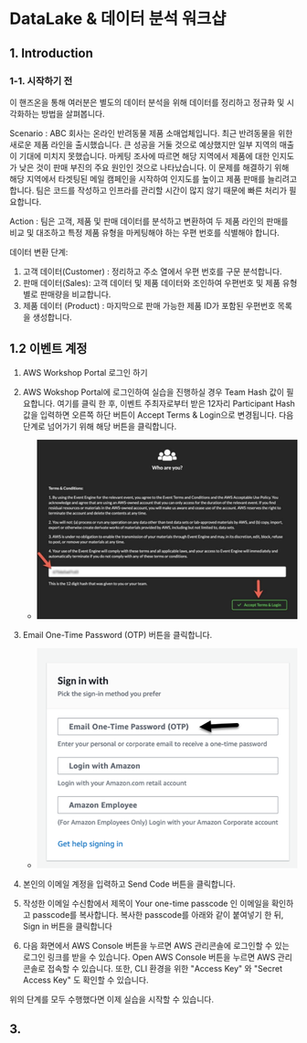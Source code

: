 # DataLake & 데이터 분석 워크샵

## 1. Introduction

### 1-1. 시작하기 전

이 핸즈온을 통해 여러분은 별도의 데이터 분석을 위해 데이터를 정리하고 정규화 및 시각화하는 방법을 살펴봅니다. 

Scenario : ABC 회사는 온라인 반려동물 제품 소매업체입니다. 최근 반려동물을 위한 새로운 제품 라인을 출시했습니다. 큰 성공을 거둘 것으로 예상했지만 일부 지역의 매출이 기대에 미치지 못했습니다. 마케팅 조사에 따르면 해당 지역에서 제품에 대한 인지도가 낮은 것이 판매 부진의 주요 원인인 것으로 나타났습니다. 이 문제를 해결하기 위해 해당 지역에서 타겟팅된 메일 캠페인을 시작하여 인지도를 높이고 제품 판매를 늘리려고 합니다. 팀은 코드를 작성하고 인프라를 관리할 시간이 많지 않기 때문에 빠른 처리가 필요합니다.

Action : 팀은 고객, 제품 및 판매 데이터를 분석하고 변환하여 두 제품 라인의 판매를 비교 및 대조하고 특정 제품 유형을 마케팅해야 하는 우편 번호를 식별해야 합니다.


데이터 변환 단계:
1. 고객 데이터(Customer) :  정리하고 주소 열에서 우편 번호를 구문 분석합니다.
1. 판매 데이터(Sales): 고객 데이터 및 제품 데이터와 조인하여 우편번호 및 제품 유형별로 판매량을 비교합니다.
1. 제품 데이터 (Product) : 마지막으로 판매 가능한 제품 ID가 포함된 우편번호 목록을 생성합니다.

## 1.2 이벤트 계정

1. AWS Workshop Portal 로그인 하기

1. AWS Wokshop Portal에 로그인하여 실습을 진행하실 경우 Team Hash 값이 필요합니다. 여기를 클릭 한 후, 이벤트 주최자로부터 받은 12자리 Participant Hash 값을 입력하면 오른쪽 하단 버튼이 Accept Terms & Login으로 변경됩니다. 다음 단계로 넘어가기 위해 해당 버튼을 클릭합니다.
    - ![](images/setting_up-img1.png)
1. Email One-Time Password (OTP) 버튼을 클릭합니다.
    - ![](images/1EventEngineSignInOptions.png)
1. 본인의 이메일 계정을 입력하고 Send Code 버튼을 클릭합니다.
1. 작성한 이메일 수신함에서 제목이 Your one-time passcode 인 이메일을 확인하고 passcode를 복사합니다. 복사한 passcode를 아래와 같이 붙여넣기 한 뒤, Sign in 버튼을 클릭합니다
1. 다음 화면에서 AWS Console 버튼을 누르면 AWS 관리콘솔에 로그인할 수 있는 로그인 링크를 받을 수 있습니다.
Open AWS Console 버튼을 누르면 AWS 관리콘솔로 접속할 수 있습니다. 또한, CLI 환경을 위한 "Access Key" 와 "Secret Access Key" 도 확인할 수 있습니다.

위의 단계를 모두 수행했다면 이제 실습을 시작할 수 있습니다.


## 3. 